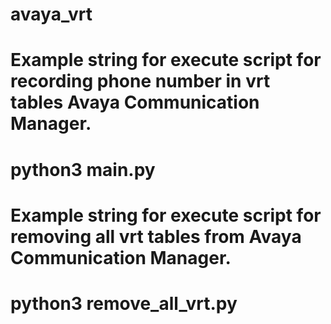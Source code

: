 # avaya_vrt
# Example string for execute script for recording phone number in vrt tables Avaya Communication Manager.

# python3 main.py <host> <port> <username> <password> <pin> <filename or absolute path to csv file>
 
# Example string for execute script for removing all vrt tables from Avaya Communication Manager.
# 
# python3 remove_all_vrt.py <host> <port> <username> <password> <pin>

